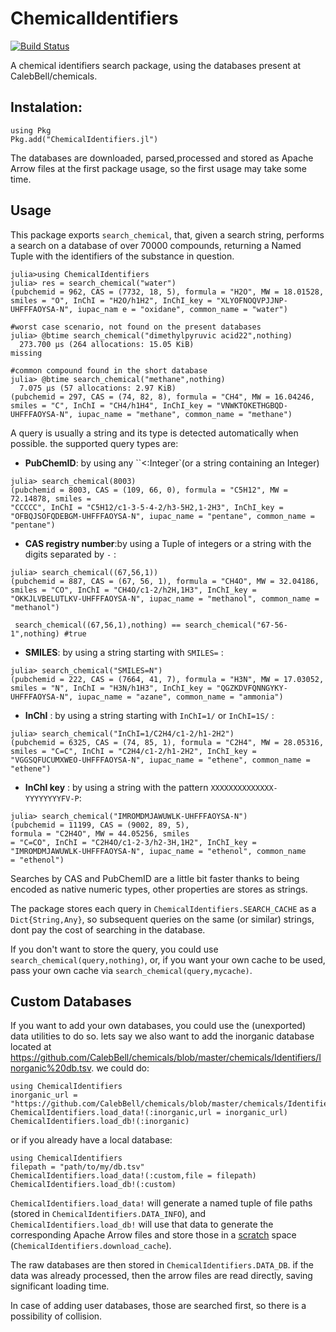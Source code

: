 # ChemicalIdentifiers

[![Build Status](https://github.com/longemen3000/ChemicalIdentifiers.jl/workflows/CI/badge.svg)](https://github.com/longemen3000/ChemicalIdentifiers.jl/actions)


A chemical identifiers search package, using the databases present at CalebBell/chemicals.

## Instalation:
```
using Pkg
Pkg.add("ChemicalIdentifiers.jl")
```
The databases are downloaded, parsed,processed and stored as Apache Arrow files at the first package usage, so the first usage may take some time.

## Usage
This package exports `search_chemical`, that, given a search string, performs a search on a database of over 70000 compounds, returning a Named Tuple with the identifiers of the substance in question. 

```
julia>using ChemicalIdentifiers
julia> res = search_chemical("water")
(pubchemid = 962, CAS = (7732, 18, 5), formula = "H2O", MW = 18.01528, smiles = "O", InChI = "H2O/h1H2", InChI_key = "XLYOFNOQVPJJNP-UHFFFAOYSA-N", iupac_nam e = "oxidane", common_name = "water")

#worst case scenario, not found on the present databases
julia> @btime search_chemical("dimethylpyruvic acid22",nothing)
  273.700 μs (264 allocations: 15.05 KiB)   
missing

#common compound found in the short database
julia> @btime search_chemical("methane",nothing)
  7.075 μs (57 allocations: 2.97 KiB)       
(pubchemid = 297, CAS = (74, 82, 8), formula = "CH4", MW = 16.04246, smiles = "C", InChI = "CH4/h1H4", InChI_key = "VNWKTOKETHGBQD-UHFFFAOYSA-N", iupac_name = "methane", common_name = "methane")
```
A query is usually a string and its type is detected automatically when possible. the supported query types are:

- **PubChemID**: by using any ``<:Integer`(or a string containing an Integer)
```
julia> search_chemical(8003)
(pubchemid = 8003, CAS = (109, 66, 0), formula = "C5H12", MW = 72.14878, smiles = 
"CCCCC", InChI = "C5H12/c1-3-5-4-2/h3-5H2,1-2H3", InChI_key = "OFBQJSOFQDEBGM-UHFFFAOYSA-N", iupac_name = "pentane", common_name = "pentane")
```
- **CAS registry number**:by using a Tuple of integers or a string with the digits separated by `-` :

```
julia> search_chemical((67,56,1))        
(pubchemid = 887, CAS = (67, 56, 1), formula = "CH4O", MW = 32.04186, smiles = "CO", InChI = "CH4O/c1-2/h2H,1H3", InChI_key = "OKKJLVBELUTLKV-UHFFFAOYSA-N", iupac_name = "methanol", common_name = "methanol")

 search_chemical((67,56,1),nothing) == search_chemical("67-56-1",nothing) #true  
```
- **SMILES**: by using a string starting with `SMILES=` :
```
julia> search_chemical("SMILES=N")       
(pubchemid = 222, CAS = (7664, 41, 7), formula = "H3N", MW = 17.03052, smiles = "N", InChI = "H3N/h1H3", InChI_key = "QGZKDVFQNNGYKY-UHFFFAOYSA-N", iupac_name = "azane", common_name = "ammonia")
```
- **InChI** : by using a string starting with `InChI=1/` or `InChI=1S/` :
```
julia> search_chemical("InChI=1/C2H4/c1-2/h1-2H2")     
(pubchemid = 6325, CAS = (74, 85, 1), formula = "C2H4", MW = 28.05316, smiles = "C=C", InChI = "C2H4/c1-2/h1-2H2", InChI_key = "VGGSQFUCUMXWEO-UHFFFAOYSA-N", iupac_name = "ethene", common_name = "ethene") 
```

- **InChI key** : by using a string with the pattern `XXXXXXXXXXXXXX-YYYYYYYYFV-P`:
```
julia> search_chemical("IMROMDMJAWUWLK-UHFFFAOYSA-N")
(pubchemid = 11199, CAS = (9002, 89, 5), 
formula = "C2H4O", MW = 44.05256, smiles 
= "C=CO", InChI = "C2H4O/c1-2-3/h2-3H,1H2", InChI_key = "IMROMDMJAWUWLK-UHFFFAOYSA-N", iupac_name = "ethenol", common_name 
= "ethenol")
```
Searches by CAS and PubChemID are a little bit faster thanks to being encoded as native numeric types, other properties are stores as strings.

The package stores each query in `ChemicalIdentifiers.SEARCH_CACHE` as a `Dict{String,Any}`, so subsequent queries on the same (or similar) strings, dont pay the cost of searching in the database.

If you don't want to store the query, you could use `search_chemical(query,nothing)`, or, if you want your own cache to be used, pass your own cache via `search_chemical(query,mycache)`. 

## Custom Databases
If you want to add your own databases, you could use the (unexported) data utilities to do so. lets say we also want to add the inorganic database located at https://github.com/CalebBell/chemicals/blob/master/chemicals/Identifiers/Inorganic%20db.tsv. we could do:
```
using ChemicalIdentifiers
inorganic_url = "https://github.com/CalebBell/chemicals/blob/master/chemicals/Identifiers/Inorganic%20db.tsv"
ChemicalIdentifiers.load_data!(:inorganic,url = inorganic_url)
ChemicalIdentifiers.load_db!(:inorganic)
```
or if you already have a local database:

```
using ChemicalIdentifiers
filepath = "path/to/my/db.tsv"
ChemicalIdentifiers.load_data!(:custom,file = filepath)
ChemicalIdentifiers.load_db!(:custom)
```
`ChemicalIdentifiers.load_data!` will generate a named tuple of file paths (stored in `ChemicalIdentifiers.DATA_INFO`), and `ChemicalIdentifiers.load_db!` will use that data to generate the corresponding Apache Arrow files and store those in a [scratch](https://github.com/JuliaPackaging/Scratch.jl) space (`ChemicalIdentifiers.download_cache`). 

The raw databases are then stored in `ChemicalIdentifiers.DATA_DB`. if the data was already processed, then the arrow files are read directly, saving significant loading time.

In case of adding user databases, those are searched first, so there is a possibility of collision. 

